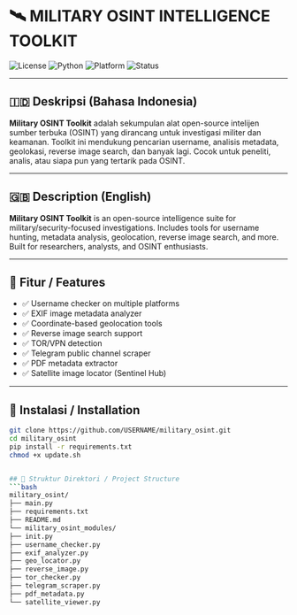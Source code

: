 # 🛰️ MILITARY OSINT INTELLIGENCE TOOLKIT

![License](https://img.shields.io/github/license/BCEVM/military_osint)
![Python](https://img.shields.io/badge/python-3.8+-blue)
![Platform](https://img.shields.io/badge/platform-linux--friendly-green)
![Status](https://img.shields.io/badge/status-active-brightgreen)

---

## 🇮🇩 Deskripsi (Bahasa Indonesia)

**Military OSINT Toolkit** adalah sekumpulan alat open-source intelijen sumber terbuka (OSINT) yang dirancang untuk investigasi militer dan keamanan. Toolkit ini mendukung pencarian username, analisis metadata, geolokasi, reverse image search, dan banyak lagi. Cocok untuk peneliti, analis, atau siapa pun yang tertarik pada OSINT.

---

## 🇬🇧 Description (English)

**Military OSINT Toolkit** is an open-source intelligence suite for military/security-focused investigations. Includes tools for username hunting, metadata analysis, geolocation, reverse image search, and more. Built for researchers, analysts, and OSINT enthusiasts.

---

## 🔧 Fitur / Features

- ✅ Username checker on multiple platforms
- ✅ EXIF image metadata analyzer
- ✅ Coordinate-based geolocation tools
- ✅ Reverse image search support
- ✅ TOR/VPN detection
- ✅ Telegram public channel scraper
- ✅ PDF metadata extractor
- ✅ Satellite image locator (Sentinel Hub)

---

## 🚀 Instalasi / Installation

```bash
git clone https://github.com/USERNAME/military_osint.git
cd military_osint
pip install -r requirements.txt
chmod +x update.sh


## 📂 Struktur Direktori / Project Structure
```bash
military_osint/
├── main.py
├── requirements.txt
├── README.md
└── military_osint_modules/
├── init.py
├── username_checker.py
├── exif_analyzer.py
├── geo_locator.py
├── reverse_image.py
├── tor_checker.py
├── telegram_scraper.py
├── pdf_metadata.py
└── satellite_viewer.py


